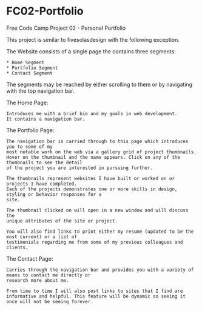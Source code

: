 # FC02-Portfolio
Free Code Camp Project 02 - Personal Portfolio

This project is similar to fivesolasdesign with the following exception.

The Website consists of a single page the contains three segments:

    * Home Segment
    * Portfolio Segment
    * Contact Segment
 
The segments may be reached by either scrolling to them or by navigating with the top navigation bar.
    
The Home Page:

    Introduces me with a brief bio and my goals in web development.
    It contains a navigation bar.
    
The Portfolio Page:

    The navigation bar is carried through to this page which introduces you to some of my 
    most notable work on the web via a gallery grid of project thumbnails. 
    Hover on the thumbnail and the name appears. Click on any of the thumbnails to see the detail
    of the project you are interested in pursuing further.
    
    The thumbnails represent websites I have built or worked on or projects I have completed.
    Each of the projects demonstrates one or more skills in design, styling or behavior responses for a
    site.
    
    The thumbnail clicked on will open in a new window and will discuss the
    unique attributes of the site or project.
    
    You will also find links to print either my resume (updated to be the most current) or a list of
    testimonials regarding me from some of my previous colleagues and clients.
    
The Contact Page:

    Carries through the navigation bar and provides you with a variety of means to contact me directly or
    research more about me.
    
    From time to time I will also post links to sites that I find are
    informative and helpful. This feature will be dynamic so seeing it
    once will not be seeing forever.
